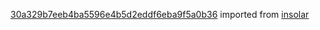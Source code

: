 [30a329b7eeb4ba5596e4b5d2eddf6eba9f5a0b36](https://github.com/insolar/insolar/commit/30a329b7eeb4ba5596e4b5d2eddf6eba9f5a0b36) imported from [insolar](https://github.com/insolar/insolar)
